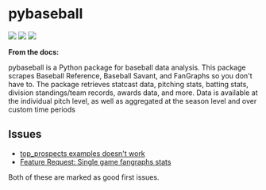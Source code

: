 # pybaseball

[![](https://img.shields.io/badge/pybaseball-docs-green)](https://pypi.org/project/pybaseball/)
[![](https://img.shields.io/badge/pybaseball-repo-blue)](https://github.com/jldbc/pybaseball)
[![](https://img.shields.io/badge/pybaseball-contribution_guidelines-red)](https://github.com/jldbc/pybaseball/blob/master/contributing.md)

**From the docs:**

pybaseball is a Python package for baseball data analysis. This package scrapes Baseball Reference, Baseball Savant, and FanGraphs so you don't have to. The package retrieves statcast data, pitching stats, batting stats, division standings/team records, awards data, and more. Data is available at the individual pitch level, as well as aggregated at the season level and over custom time periods

## Issues

- [top_prospects examples doesn't work](https://github.com/jldbc/pybaseball/issues/284)
- [Feature Request: Single game fangraphs stats](https://github.com/jldbc/pybaseball/issues/52)

Both of these are marked as good first issues.
